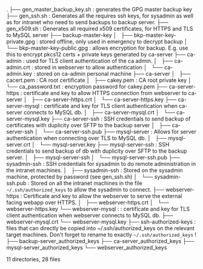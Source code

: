 .
├── gen_master_backup_key.sh : generates the GPG master backup key
├── gen_ssh.sh : Generates all the requires ssh keys, for sysadmin as well as for intranet who need to send backups to backup server.
├── gen_x509.sh : Generates all required x509 certificates, for HTTPS and TLS to MySQL server
├── backup-master-key
│   ├── bkp-master-key-private.gpg : stored offline, only used in emergency to decrypt backup
│   └── bkp-master-key-public.gpg : allows encryption for backup. E.g. use this to encrypt pkcs12 certs + private keys generated by ca-server
├── ca-admin : used for TLS client authentication of the ca admin.
│   ├── ca-admin.crt : stored in webserver to allow authentication
│   └── ca-admin.key : stored on ca-admin personal machine
├── ca-server
│   ├── cacert.pem : CA root certificate
│   ├── cakey.pem : CA root private key
│   └── ca_password.txt : encryption password for cakey.pem
├── ca-server-https : certificate and key to allow HTTPS connection from webserver to ca-server
│   ├── ca-server-https.crt
│   └── ca-server-https.key
├── ca-server-mysql : certificate and key for TLS client authentication when ca-server connects to MySQL db.
│   ├── ca-server-mysql.crt
│   └── ca-server-mysql.key
├── ca-server-ssh : SSH credentials to send backup of certificates with duplicity over SFTP to the backup server
│   ├── ca-server-ssh
│   └── ca-server-ssh.pub
├── mysql-server : Allows for server authentication when connecting over TLS to MySQL db.
│   ├── mysql-server.crt
│   └── mysql-server.key
├── mysql-server-ssh : SSH credentials to send backup of db with duplicity over SFTP to the backup server.
│   ├── mysql-server-ssh
│   └── mysql-server-ssh.pub
├── sysadmin-ssh : SSH credentials for sysadmin to do remote administration in the intranet machines. 
│   ├── sysadmin-ssh : Stored on the sysadmin machine, protected by password (see gen_ssh.sh)
│   └── sysadmin-ssh.pub : Stored on all the intranet machines in the file `~/.ssh/authorized_keys` to allow the sysadmin to connect.
├── webserver-https : Certificate and key to allow the webserver to serve the external facing webapp over HTTPS.
│   ├── webserver-https.crt
│   └── webserver-https.key
└── webserver-mysql : : certificate and key for TLS client authentication when webserver connects to MySQL db.
    ├── webserver-mysql.crt
    └── webserver-mysql.key
├── ssh-authorized-keys : files that can directly be copied into ~/.ssh/authorized_keys on the relevant target machines. Don't forget to rename to exactly `~/.ssh/authorized_keys` !
    ├── backup-server_authorized_keys
    ├── ca-server_authorized_keys
    ├── mysql-server_authorized_keys
    └── webserver_authorized_keys

11 directories, 28 files
